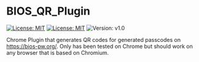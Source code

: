 # BIOS_QR_Plugin
[![License: MIT](https://img.shields.io/badge/Chrome_Extension-444444?logo=google+chrome&logoColor=4285F4&style=plastic)](https://developer.chrome.com/docs/extensions/mv3/getstarted/)
[![License: MIT](https://img.shields.io/badge/License-MIT-brightgreen?style=plastic)](https://opensource.org/licenses/MIT)
![Version: v1.0](https://img.shields.io/badge/Version-v1.0-blue?style=plastic)

Chrome Plugin that generates QR codes for generated passcodes on https://bios-pw.org/. Only has been tested on Chrome but should work on any browser that is based on Chromium.
